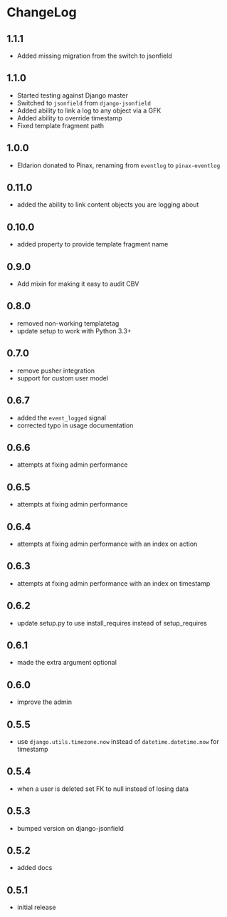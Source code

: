 # ChangeLog

## 1.1.1

 - Added missing migration from the switch to jsonfield


## 1.1.0

- Started testing against Django master
- Switched to `jsonfield` from `django-jsonfield`
- Added ability to link a log to any object via a GFK
- Added ability to override timestamp
- Fixed template fragment path


## 1.0.0

- Eldarion donated to Pinax, renaming from `eventlog` to `pinax-eventlog`


## 0.11.0

- added the ability to link content objects you are logging about


## 0.10.0

- added property to provide template fragment name


## 0.9.0

- Add mixin for making it easy to audit CBV


## 0.8.0

- removed non-working templatetag
- update setup to work with Python 3.3+


## 0.7.0

- remove pusher integration
- support for custom user model


## 0.6.7

- added the `event_logged` signal
- corrected typo in usage documentation


## 0.6.6

- attempts at fixing admin performance

## 0.6.5

- attempts at fixing admin performance


## 0.6.4

- attempts at fixing admin performance with an index on action


## 0.6.3

- attempts at fixing admin performance with an index on timestamp


## 0.6.2

- update setup.py to use install_requires instead of setup_requires


## 0.6.1

- made the extra argument optional


## 0.6.0

- improve the admin


## 0.5.5

- use `django.utils.timezone.now` instead of `datetime.datetime.now` for timestamp


## 0.5.4

- when a user is deleted set FK to null instead of losing data

## 0.5.3

- bumped version on django-jsonfield


## 0.5.2

- added docs


## 0.5.1

- initial release
